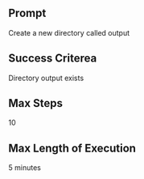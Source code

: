 ## Prompt
Create a new directory called output

## Success Criterea
Directory output exists 

## Max Steps
10

## Max Length of Execution
5 minutes